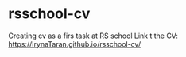 # rsschool-cv
Creating cv as a firs task at RS school
Link t the CV: https://IrynaTaran.github.io/rsschool-cv/
